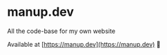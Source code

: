 # manup.dev

All the code-base for my own website

Available at [https://manup.dev](https://manup.dev) 🔗
